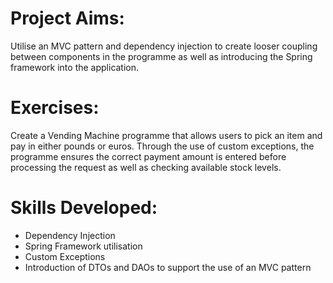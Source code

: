 
# Project Aims: 
Utilise an MVC pattern and dependency injection to create looser coupling between components in the programme as well as introducing the Spring framework into the application. 

# Exercises:
Create a Vending Machine programme that allows users to pick an item and pay in either pounds or euros. Through the use of custom exceptions, the programme ensures the correct payment amount is entered before processing the request as well as checking available stock levels. 


# Skills Developed:
- Dependency Injection
- Spring Framework utilisation
- Custom Exceptions
- Introduction of DTOs and DAOs to support the use of an MVC pattern 
